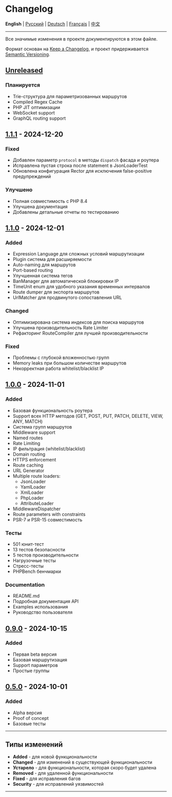 # Changelog

**English** | [Русский](../../CHANGELOG.md) | [Deutsch](../de/CHANGELOG.md) | [Français](../fr/CHANGELOG.md) | [中文](../zh/CHANGELOG.md)

---


Все значимые изменения в проекте документируются в этом файле.

Формат основан на [Keep a Changelog](https://keepachangelog.com/ru/1.0.0/),
и проект придерживается [Semantic Versioning](https://semver.org/lang/ru/).

## [Unreleased]

### Планируется
- Trie-структура для параметризованных маршрутов
- Compiled Regex Cache
- PHP JIT оптимизации
- WebSocket support
- GraphQL routing support

## [1.1.1] - 2024-12-20

### Fixed
- Добавлен параметр `protocol` в методы `dispatch` фасада и роутера
- Исправлена пустая строка после statement в JsonLoaderTest
- Обновлена конфигурация Rector для исключения false-positive предупреждений

### Улучшено
- Полная совместимость с PHP 8.4
- Улучшена документация
- Добавлены детальные отчеты по тестированию

## [1.1.0] - 2024-12-01

### Added
- Expression Language для сложных условий маршрутизации
- Plugin система для расширяемости
- Auto-naming для маршрутов
- Port-based routing
- Улучшенная система тегов
- BanManager для автоматической блокировки IP
- TimeUnit enum для удобного указания временных интервалов
- Route dumper для экспорта маршрутов
- UrlMatcher для продвинутого сопоставления URL

### Changed
- Оптимизирована система индексов для поиска маршрутов
- Улучшена производительность Rate Limiter
- Рефакторинг RouteCompiler для лучшей производительности

### Fixed
- Проблемы с глубокой вложенностью групп
- Memory leaks при большом количестве маршрутов
- Некорректная работа whitelist/blacklist IP
  
## [1.0.0] - 2024-11-01

### Added
- Базовая функциональность роутера
- Support всех HTTP методов (GET, POST, PUT, PATCH, DELETE, VIEW, ANY, MATCH)
- Система групп маршрутов
- Middleware support
- Named routes
- Rate Limiting
- IP фильтрация (whitelist/blacklist)
- Domain routing
- HTTPS enforcement
- Route caching
- URL Generator
- Multiple route loaders:
  - JsonLoader
  - YamlLoader
  - XmlLoader
  - PhpLoader
  - AttributeLoader
- MiddlewareDispatcher
- Route parameters with constraints
- PSR-7 и PSR-15 совместимость

### Тесты
- 501 юнит-тест
- 13 тестов безопасности
- 5 тестов производительности
- Нагрузочные тесты
- Стресс-тесты
- PHPBench бенчмарки

### Documentation
- README.md
- Подробная документация API
- Examples использования
- Руководство пользователя

## [0.9.0] - 2024-10-15

### Added
- Первая beta версия
- Базовая маршрутизация
- Support параметров
- Простые группы

## [0.5.0] - 2024-10-01

### Added
- Alpha версия
- Proof of concept
- Базовые тесты

---

## Типы изменений

- **Added** - для новой функциональности
- **Changed** - для изменений в существующей функциональности
- **Устарело** - для функциональности, которая скоро будет удалена
- **Removed** - для удаленной функциональности
- **Fixed** - для исправления багов
- **Security** - для исправлений уязвимостей

---

[Unreleased]: https://github.com/zorinalexey/cloud-casstle-http-router/compare/v1.1.1...HEAD
[1.1.1]: https://github.com/zorinalexey/cloud-casstle-http-router/compare/v1.1.0...v1.1.1
[1.1.0]: https://github.com/zorinalexey/cloud-casstle-http-router/compare/v1.0.0...v1.1.0
[1.0.0]: https://github.com/zorinalexey/cloud-casstle-http-router/compare/v0.9.0...v1.0.0
[0.9.0]: https://github.com/zorinalexey/cloud-casstle-http-router/compare/v0.5.0...v0.9.0
[0.5.0]: https://github.com/zorinalexey/cloud-casstle-http-router/releases/tag/v0.5.0

